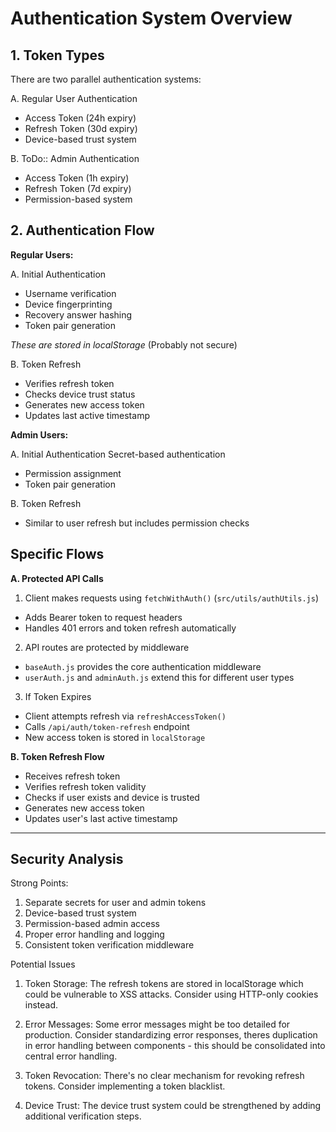 # Authentication System Overview

## 1. Token Types
There are two parallel authentication systems:

A. Regular User Authentication
- Access Token (24h expiry)
- Refresh Token (30d expiry)
- Device-based trust system

B. ToDo:: Admin Authentication
- Access Token (1h expiry)
- Refresh Token (7d expiry)
- Permission-based system

## 2. Authentication Flow

**Regular Users:**

A. Initial Authentication
- Username verification
- Device fingerprinting
- Recovery answer hashing
- Token pair generation

_These are stored in localStorage_ (Probably not secure)

B. Token Refresh
- Verifies refresh token
- Checks device trust status
- Generates new access token
- Updates last active timestamp

**Admin Users:**

A. Initial Authentication
Secret-based authentication
- Permission assignment
- Token pair generation

B. Token Refresh
- Similar to user refresh but includes permission checks

## Specific Flows

**A. Protected API Calls**
1. Client makes requests using `fetchWithAuth()` (`src/utils/authUtils.js`)
- Adds Bearer token to request headers
- Handles 401 errors and token refresh automatically

2. API routes are protected by middleware
- `baseAuth.js` provides the core authentication middleware
- `userAuth.js` and `adminAuth.js` extend this for different user types

3. If Token Expires
- Client attempts refresh via `refreshAccessToken()`
- Calls `/api/auth/token-refresh` endpoint
- New access token is stored in `localStorage`

**B. Token Refresh Flow**
- Receives refresh token
- Verifies refresh token validity
- Checks if user exists and device is trusted
- Generates new access token
- Updates user's last active timestamp

---

## Security Analysis

Strong Points:
1. Separate secrets for user and admin tokens
2. Device-based trust system
3. Permission-based admin access
4. Proper error handling and logging
5. Consistent token verification middleware

Potential Issues
1. Token Storage: The refresh tokens are stored in localStorage which could be vulnerable to XSS attacks. Consider using HTTP-only cookies instead.

2. Error Messages: Some error messages might be too detailed for production. Consider standardizing error responses, theres duplication in error  handling between components - this should be consolidated into central error handling.

3. Token Revocation: There's no clear mechanism for revoking refresh tokens. Consider implementing a token blacklist.

4. Device Trust: The device trust system could be strengthened by adding additional verification steps.
